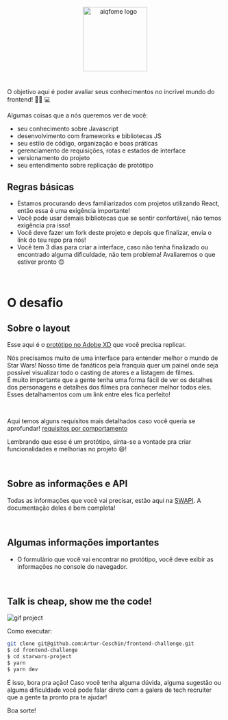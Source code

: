 <p align="center">
    <a href="https://aiqfome.com/" rel="noopener" target="_blank"><img width="150" src="https://www.suafranquia.com/views/sources/images/franquias/logos/271b399b0a004c781779ec805e8d7ab7.png" alt="aiqfome logo"></a></p>
</p>

#

O objetivo aqui é poder avaliar seus conhecimentos no incrível mundo do frontend! 🧙‍♂️ 💻
<br>

Algumas coisas que a nós queremos ver de você:

- seu conhecimento sobre Javascript
- desenvolvimento com frameworks e bibliotecas JS
- seu estilo de código, organização e boas práticas
- gerenciamento de requisições, rotas e estados de interface
- versionamento do projeto
- seu entendimento sobre replicação de protótipo

## Regras básicas

- Estamos procurando devs familiarizados com projetos utilizando React, então essa é uma exigência importante!
- Você pode usar demais bibliotecas que se sentir confortável, não temos exigência pra isso!
- Você deve fazer um fork deste projeto e depois que finalizar, envia o link do teu repo pra nós!
- Você tem 3 dias para criar a interface, caso não tenha finalizado ou encontrado alguma dificuldade, não tem problema! Avaliaremos o que estiver pronto 😊

<br/>

# O desafio

## Sobre o layout

Esse aqui é o [protótipo no Adobe XD](https://xd.adobe.com/view/b618f65e-b66c-4e05-b753-3896fb6772f3-e34b/) que você precisa replicar.

Nós precisamos muito de uma interface para entender melhor o mundo de Star Wars! Nosso time de fanáticos pela franquia quer um painel onde seja possível visualizar todo o casting de atores e a listagem de filmes.
<br>
É muito importante que a gente tenha uma forma fácil de ver os detalhes dos personagens e detalhes dos filmes pra conhecer melhor todos eles. Esses detalhamentos com um link entre eles fica perfeito!

<br>

Aqui temos alguns requisitos mais detalhados caso você queria se aprofundar!
[requisitos por comportamento](https://github.com/aiqfome/frontend-challenge/blob/main/requisitos-comportamento.md)

Lembrando que esse é um protótipo, sinta-se a vontade pra criar funcionalidades e melhorias no projeto 😄!

<br/>

## Sobre as informações e API

Todas as informações que você vai precisar, estão aqui na [SWAPI](https://swapi.dev/). A documentação deles é bem completa!

<br>

## Algumas informações importantes

- O formulário que você vai encontrar no protótipo, você deve exibir as informações no console do navegador.

<br>

## Talk is cheap, show me the code!

![gif project](./starwars-project/public/starwars-project.gif)

Como executar:
```bash
git clone git@github.com:Artur-Ceschin/frontend-challenge.git
$ cd frontend-challenge
$ cd starwars-project
$ yarn 
$ yarn dev
```

É isso, bora pra ação!
Caso você tenha alguma dúvida, alguma sugestão ou alguma dificuldade você pode falar direto com a galera de tech recruiter que a gente ta pronto pra te ajudar!
<br>

Boa sorte!
